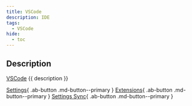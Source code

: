 ```yaml
---
title: VSCode
description: IDE
tags:
  - VSCode
hide:
  - toc
---
```


## Description

[VSCode](https://code.visualstudio.com/download "Official Site") {{ description }}


<div class="ab-buttons" markdown>

  [Settings](settings/){ .ab-button .md-button--primary }
  [Extensions](extensions/){ .ab-button .md-button--primary }
  [Settings Sync](settings-sync/){ .ab-button .md-button--primary }

</div>

